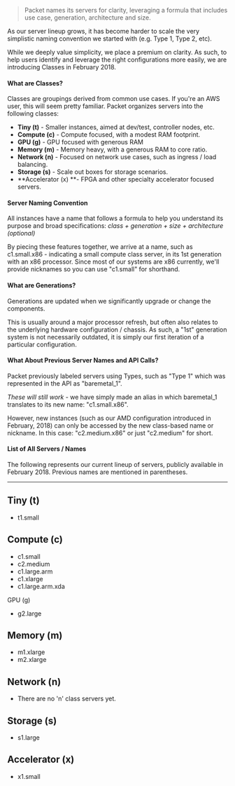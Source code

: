 > Packet names its servers for clarity, leveraging a formula that includes use case, generation, architecture and size.

  

As our server lineup grows, it has become harder to scale the very simplistic naming convention we started with (e.g. Type 1, Type 2, etc).

While we deeply value simplicity, we place a premium on clarity.  As such, to help users identify and leverage the right configurations more easily, we are introducing Classes in February 2018.



#### What are Classes?

Classes are groupings derived from common use cases.  If you're an AWS user, this will seem pretty familiar.  Packet organizes servers into the following classes:

*   **Tiny (t)** - Smaller instances, aimed at dev/test, controller nodes, etc.
*   **Compute (c)** - Compute focused, with a modest RAM footprint.
*   **GPU (g)** - GPU focused with  generous RAM 
*   **Memory (m)** - Memory heavy, with a generous RAM to core ratio.
*   **Network (n)** - Focused on network use cases, such as ingress / load balancing.
*   **Storage (s)** - Scale out boxes for storage scenarios.
*   **Accelerator (x) **\- FPGA and other specialty accelerator focused servers.

  


#### Server Naming Convention

All instances have a name that follows a formula to help you understand its purpose and broad specifications:  _class + generation + size + architecture (optional)_

By piecing these features together, we arrive at a name, such as c1.small.x86 - indicating a small compute class server, in its 1st generation with an x86 processor.  Since most of our systems are x86 currently, we'll provide nicknames so you can use "c1.small" for shorthand.


#### What are Generations?

Generations are updated when we significantly upgrade or change the components.  

This is usually around a major processor refresh, but often also relates to the underlying hardware configuration / chassis.  As such, a "1st" generation system is not necessarily outdated, it is simply our first iteration of a particular configuration.



#### What About Previous Server Names and API Calls?

  

Packet previously labeled servers using Types, such as "Type 1" which was represented in the API as "baremetal\_1".  

_These will still work_ - we have simply made an alias in which baremetal\_1 translates to its new name:  "c1.small.x86".  

However, new instances (such as our AMD configuration introduced in February, 2018) can only be accessed by the new class-based name or nickname.  In this case: "c2.medium.x86" or just "c2.medium" for short. 


#### List of All Servers / Names

The following represents our current lineup of servers, publicly available in February 2018.  Previous names are mentioned in parentheses.

  

---

Tiny (t)
--------

*   t1.small 

Compute (c)
-----------

*   c1.small 
*   c2.medium 
*   c1.large.arm 
*   c1.xlarge 
*   c1.large.arm.xda

GPU (g) 

*   g2.large

Memory (m)
----------

*   m1.xlarge 
*   m2.xlarge 

Network (n)
-----------

*   There are no 'n' class servers yet.

Storage (s)
-----------

*   s1.large 

Accelerator (x)
---------------

*   x1.small